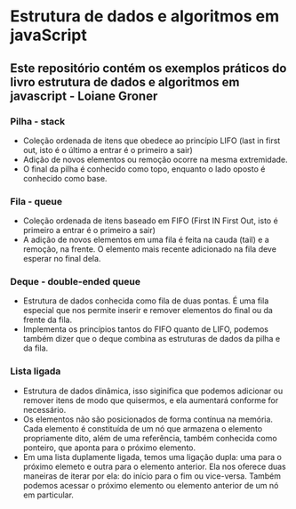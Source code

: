 # Estrutura de dados e algoritmos em javaScript

## Este repositório contém os exemplos práticos do livro estrutura de dados e algoritmos em javascript - Loiane Groner

### Pilha - stack

- Coleção ordenada de itens que obedece ao princípio LIFO (last in first out, isto é o último a entrar é o primeiro a sair)
- Adição de novos elementos ou remoção ocorre na mesma extremidade.
- O final da pilha é conhecido como topo, enquanto o lado oposto é conhecido como base.

### Fila - queue

- Coleção ordenada de itens baseado em FIFO (First IN First Out, isto é primeiro a entrar é o primeiro a sair)
- A adição de novos elementos em uma fila é feita na cauda (tail) e a remoção, na frente. O elemento mais recente adicionado na fila deve esperar no final dela.

### Deque - double-ended queue

- Estrutura de dados conhecida como fila de duas pontas. É uma fila especial que nos permite inserir e remover elementos do final ou da frente da fila.
- Implementa os princípios tantos do FIFO quanto de LIFO, podemos também dizer que o deque combina as estruturas de dados da pilha e da fila.

### Lista ligada

- Estrutura de dados dinâmica, isso siginifica que podemos adicionar ou remover itens de modo que quisermos, e ela aumentará conforme for necessário.
- Os elementos não são posicionados de forma contínua na memória. Cada elemento é constituída de um nó que armazena o elemento propriamente dito, além de uma referência, também conhecida como ponteiro, que aponta para o próximo elemento.
- Em uma lista duplamente ligada, temos uma ligação dupla: uma para o próximo elemeto e outra para o elemento anterior. Ela nos oferece duas maneiras de iterar por ela: do início para o fim ou vice-versa. Também podemos acessar o próximo elemento ou elemento anterior de um nó em particular.
